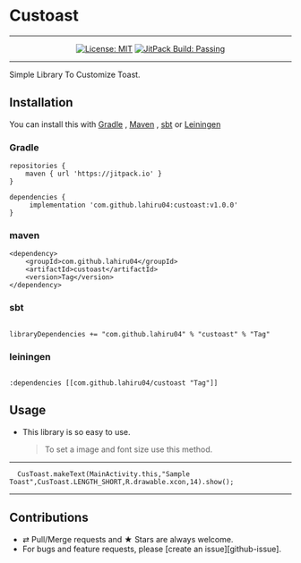 # Custoast

---

<p align="center">
<a href="https://opensource.org/licenses/MIT"><img src="https://img.shields.io/badge/License-MIT-brightgreen.svg" alt="License: MIT"></a>
<a href="https://jitpack.io/#lahiru04/syncprogressdialog"><img src="https://jitpack.io/v/lahiru04/custoast.svg" alt="JitPack Build: Passing"></a>
</p>

---

Simple Library To Customize Toast.

## Installation

You can install this with [Gradle](#gradle) , [Maven](#maven) , [sbt](#sbt) or [Leiningen](#leiningen)

### Gradle

```
repositories {
    maven { url 'https://jitpack.io' }
}

dependencies {
     implementation 'com.github.lahiru04:custoast:v1.0.0'
}

```

### maven

```
<dependency>
    <groupId>com.github.lahiru04</groupId>
    <artifactId>custoast</artifactId>
    <version>Tag</version>
</dependency>

```

### sbt

```

libraryDependencies += "com.github.lahiru04" % "custoast" % "Tag"

```

### leiningen

```

:dependencies [[com.github.lahiru04/custoast "Tag"]]	

```

## Usage

- This library is so easy to use.
	> To set a image and font size use this method.

---
      CusToast.makeText(MainActivity.this,"Sample Toast",CusToast.LENGTH_SHORT,R.drawable.xcon,14).show();
          
---

## Contributions

*   ⇄ Pull/Merge requests and ★ Stars are always welcome.
*   For bugs and feature requests, please [create an issue][github-issue].
